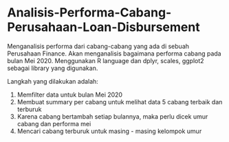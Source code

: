 # Analisis-Performa-Cabang-Perusahaan-Loan-Disbursement
Menganalisis performa dari cabang-cabang yang ada di sebuah Perusahaan Finance. Akan menganalisis bagaimana performa cabang pada bulan Mei 2020. Menggunakan R language dan dplyr, scales, ggplot2 sebagai library yang digunakan. 

Langkah yang dilakukan adalah: 
1. Memfilter data untuk bulan Mei 2020 
2. Membuat summary per cabang untuk melihat data 5 cabang terbaik dan terburuk 
3. Karena cabang bertambah setiap bulannya, maka perlu dicek umur cabang dan performa mei 
4. Mencari cabang terburuk untuk masing - masing kelompok umur
